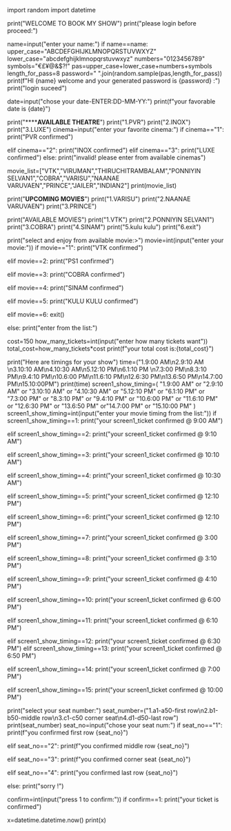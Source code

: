 import random
import datetime

print("WELCOME TO BOOK MY SHOW")
print("please login before proceed:")

name=input("enter your name:")
if name==name:
	upper_case="ABCDEFGHIJKLMNOPQRSTUVWXYZ"
	lower_case="abcdefghijklmnopqrstuvwxyz"
numbers="0123456789"
symbols="€£¥@&$?!"
pas=upper_case+lower_case+numbers+symbols
length_for_pass=8
password=" ".join(random.sample(pas,length_for_pass))
print(f"HI {name} welcome and your generated password is {password} :")
print("login suceed")

date=input("chose your date-ENTER:DD-MM-YY:")
print(f"your favorable date is {date}")

print("********AVAILABLE THEATRE****")
print("1.PVR")
print("2.INOX")
print("3.LUXE")
cinema=input("enter your favorite cinema:")
if cinema=="1":
	print("PVR confirmed")
	
elif cinema=="2":
	print("INOX confirmed")
elif cinema=="3":
		print("LUXE confirmed")
else:
	print("invalid! please enter from available cinemas")

movie_list=["VTK","VIRUMAN","THIRUCHITRAMBALAM","PONNIYIN SELVAN1","COBRA","VARISU","NAANAE VARUVAEN","PRINCE","JAILER","INDIAN2"]
print(movie_list)

print("****UPCOMING MOVIES****")
print("1.VARISU")
print("2.NAANAE VARUVAEN")
print("3.PRINCE")

print("AVAILABLE MOVIES")
print("1.VTK")
print("2.PONNIYIN SELVAN1")
print("3.COBRA")
print("4.SINAM")
print("5.kulu kulu")
print("6.exit")



print("select and enjoy from available movie:>")
movie=int(input("enter your movie:"))
if movie=="1":
	print("VTK confirmed")
	
	
elif movie==2:
	print("PS1 confirmed")
	
elif movie==3:
	print("COBRA confirmed")
	
	
elif movie==4:
	print("SINAM confirmed")
	
elif movie==5:
	print("KULU KULU confirmed")
	
elif movie==6:
	exit()
	
else:
	print("enter from the list:")
	

cost=150
how_many_tickets=int(input("enter how many tickets want"))
total_cost=how_many_tickets*cost
print(f"your total cost is:{total_cost}")



print("Here are  timings for your show")
time=("1.9:00 AM\n2.9:10 AM \n3.10:10 AM\n4.10:30 AM\n5.12:10 PM\n6.1:10 PM \n7.3:00 PM\n8.3:10 PM\n9.4:10 PM\n10.6:00 PM\n11.6:10 PM\n12.6:30 PM\n13.6:50 PM\n14.7:00 PM\n15.10:00PM")
print(time)
screen1_show_timing=(
"1.9:00 AM" or "2.9:10 AM" or "3.10:10 AM" or "4.10:30 AM" or "5.12:10 PM" or "6.1:10 PM" or "7.3:00 PM" or "8.3:10 PM" or "9.4:10 PM" or "10.6:00 PM" or "11.6:10 PM" or "12.6:30 PM" or "13.6:50 PM" or"14.7:00 PM" or "15.10:00 PM"
)
screen1_show_timing=int(input("enter your movie timing from the list:"))
if screen1_show_timing==1:
	  print("your screen1_ticket confirmed @ 9:00 AM")
	    
elif screen1_show_timing==2:
	    print("your screen1_ticket confirmed @ 9:10 AM")
	    
elif screen1_show_timing==3:
	    print("your screen1_ticket confirmed @ 10:10 AM")
	    
elif screen1_show_timing==4:
	    print("your screen1_ticket confirmed @ 10:30 AM")
	   
elif screen1_show_timing==5:
	    print("your screen1_ticket confirmed @ 12:10 PM")
	    
elif screen1_show_timing==6:
	    print("your screen1_ticket confirmed @ 12:10 PM")
	    
elif screen1_show_timing==7:
	    print("your screen1_ticket confirmed @ 3:00 PM")
	    
elif screen1_show_timing==8:
	    print("your screen1_ticket confirmed @ 3:10 PM")
	    
	    
elif screen1_show_timing==9:
	    print("your screen1_ticket confirmed @ 4:10 PM")
	    
elif screen1_show_timing==10:
	    print("your screen1_ticket confirmed @ 6:00 PM")
	    
elif screen1_show_timing==11:
	    print("your screen1_ticket confirmed @ 6:10 PM")
	    
elif screen1_show_timing==12:
	    print("your screen1_ticket confirmed @ 6:30 PM")
elif screen1_show_timing==13:
	    print("your screen1_ticket confirmed @ 6:50 PM")
	    
elif screen1_show_timing==14:
	    print("your screen1_ticket confirmed @ 7:00 PM")
	    
elif screen1_show_timing==15:
	    print("your screen1_ticket confirmed @ 10:00 PM")
	  
	  
	  
print("select your seat number:")
seat_number=("1.a1-a50-first row\n2.b1-b50-middle row\n3.c1-c50 corner seat\n4.d1-d50-last row")
print(seat_number)
seat_no=input("chose your seat num:")
if seat_no=="1":
	print(f"you confirmed first row {seat_no}")
	
elif seat_no=="2":
	print(f"you confirmed middle row {seat_no}")
	
elif seat_no=="3":
	print(f"you confirmed corner seat {seat_no}")
	
elif seat_no=="4":
	print("you confirmed last row {seat_no}")
	
else:
	print("sorry !")
	

confirm=int(input("press 1 to confirm:"))
if confirm==1:
	print("your ticket is confirmed")
	
	

x=datetime.datetime.now()
print(x)

	
